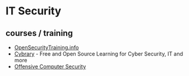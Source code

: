 # IT Security

## courses / training

* [OpenSecurityTraining.info](http://opensecuritytraining.info)
* [Cybrary](https://www.cybrary.it) - Free and Open Source Learning for Cyber Security, IT and more
* [Offensive Computer Security](http://www.cs.fsu.edu/%7Eredwood/OffensiveComputerSecurity/)

